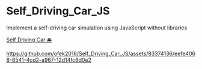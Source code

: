 # Self_Driving_Car_JS
Implement a self-driving car simulation using JavaScript without libraries 

[Self Driving Car 🚘 ](https://ofek2016.github.io/Self_Driving_Car_JS/Self_Driving_Car_JS)

https://github.com/ofek2016/Self_Driving_Car_JS/assets/83374136/eefe4068-8541-4cd2-a967-12d14fc6d0e2
